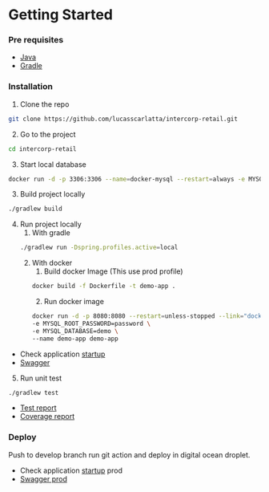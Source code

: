 # Getting Started
### Pre requisites
* [Java](https://www.oracle.com/java/technologies/javase-jdk11-downloads.html)
* [Gradle](https://gradle.org/install/)

### Installation
1. Clone the repo
```sh
git clone https://github.com/lucasscarlatta/intercorp-retail.git
```
2. Go to the project
```sh
cd intercorp-retail
```
3. Start local database
```sh
docker run -d -p 3306:3306 --name=docker-mysql --restart=always -e MYSQL_ROOT_PASSWORD=password -e MYSQL_DATABASE=demo mysql:5.7
```
3. Build project locally
```sh
./gradlew build
```
4. Run project locally
    1. With gradle
    ```sh
    ./gradlew run -Dspring.profiles.active=local
    ```
    2. With docker
        1. Build docker Image (This use prod profile)
        ```sh
        docker build -f Dockerfile -t demo-app .
        ```
        2. Run docker image
        ```sh
        docker run -d -p 8080:8080 --restart=unless-stopped --link="docker-mysql" \
        -e MYSQL_ROOT_PASSWORD=password \
        -e MYSQL_DATABASE=demo \
        --name demo-app demo-app
        ```

* Check application [startup](http://localhost:8080/actuator/health)
* [Swagger](http://localhost:8080/swagger-ui/index.html)

5. Run unit test
```sh
./gradlew test
```
* [Test report](http://localhost:63342/demo/build/reports/tests/test/index.html)
* [Coverage report](http://localhost:63342/demo/build/reports/jacoco/test/html/index.html)

### Deploy
Push to develop branch run git action and deploy in digital ocean droplet.

* Check application [startup](http://68.183.124.83/actuator/health) prod
* [Swagger prod](http://68.183.124.83/swagger-ui/index.htmll)
